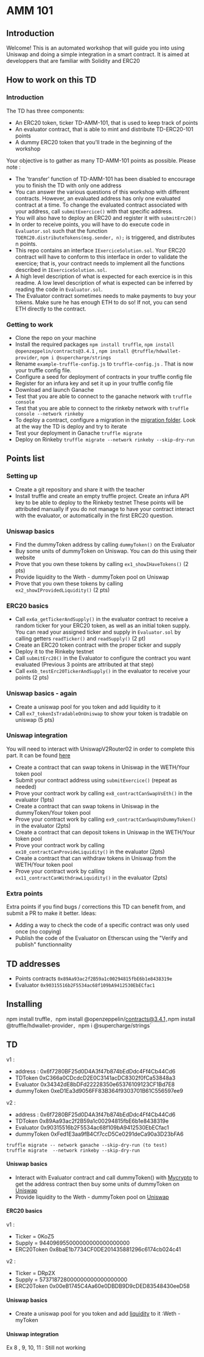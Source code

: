 # AMM 101

## Introduction
Welcome! This is an automated workshop that will guide you into using Uniswap and doing a simple integration in a smart contract.
It is aimed at developpers that are familiar with Solidity and ERC20 

## How to work on this TD
### Introduction
The TD has three components:
- An ERC20 token, ticker TD-AMM-101, that is used to keep track of points 
- An evaluator contract, that is able to mint and distribute TD-ERC20-101 points
- A dummy ERC20 token that you'll trade in the beginning of the workshop

Your objective is to gather as many TD-AMM-101 points as possible. Please note :
- The 'transfer' function of TD-AMM-101 has been disabled to encourage you to finish the TD with only one address
- You can answer the various questions of this workshop with different contracts. However, an evaluated address has only one evaluated contract at a time. To change the evaluated contract associated with your address, call `submitExercice()`  with that specific address.
- You will also have to deploy an ERC20 and register it with `submitErc20()`  
- In order to receive points, you will have to do execute code in `Evaluator.sol` such that the function `TDERC20.distributeTokens(msg.sender, n);` is triggered, and distributes n points.
- This repo contains an interface `IExerciceSolution.sol`. Your ERC20 contract will have to conform to this interface in order to validate the exercice; that is, your contract needs to implement all the functions described in `IExerciceSolution.sol`. 
- A high level description of what is expected for each exercice is in this readme. A low level description of what is expected can be inferred by reading the code in `Evaluator.sol`.
- The Evaluator contract sometimes needs to make payments to buy your tokens. Make sure he has enough ETH to do so! If not, you can send ETH directly to the contract.

### Getting to work
- Clone the repo on your machine
- Install the required packages `npm install truffle`, `npm install @openzeppelin/contracts@3.4.1` , `npm install @truffle/hdwallet-provider`, `npm i @supercharge/strings`
- Rename `example-truffle-config.js` to `truffle-config.js` . That is now your truffle config file.
- Configure a seed for deployment of contracts in your truffle config file
- Register for an infura key and set it up in your truffle config file
- Download and launch Ganache
- Test that you are able to connect to the ganache network with `truffle console`
- Test that you are able to connect to the rinkeby network with `truffle console --network rinkeby`
- To deploy a contract, configure a migration in the [migration folder](migrations). Look at the way the TD is deploy and try to iterate
- Test your deployment in Ganache `truffle migrate`
- Deploy on Rinkeby `truffle migrate --network rinkeby --skip-dry-run`


## Points list
### Setting up
- Create a git repository and share it with the teacher
- Install truffle and create an empty truffle project. Create an infura API key to be able to deploy to the Rinkeby testnet
These points will be attributed manually if you do not manage to have your contract interact with the evaluator, or automatically in the first ERC20 question.

### Uniswap basics
- Find the dummyToken address by calling `dummyToken()` on the Evaluator
- Buy some units of dummyToken on Uniswap. You can do this using their website
- Prove that you own these tokens by calling `ex1_showIHaveTokens()` (2 pts)
- Provide liquidity to the Weth - dummyToken pool on Uniswap
- Prove that you own these tokens by calling `ex2_showIProvidedLiquidity()` (2 pts)

### ERC20 basics
- Call  `ex6a_getTickerAndSupply()` in the evaluator contract to receive a random ticker for your ERC20 token, as well as an initial token supply. You can read your assigned ticker and supply in `Evaluator.sol` by calling getters `readTicker()` and `readSupply()`  (2 pt)
- Create an ERC20 token contract with the proper ticker and supply 
- Deploy it to the Rinkeby testnet 
- Call `submitErc20()` in the Evaluator to configure the contract you want evaluated (Previous 3 points are attributed at that step)
- Call `ex6b_testErc20TickerAndSupply()` in the evaluator to receive your points (2 pts) 

### Uniswap basics - again
- Create a uniswap pool for you token and add liquidity to it
- Call `ex7_tokenIsTradableOnUniswap` to show your token is tradable on uniswap (5 pts)

### Uniswap integration
You will need to interact with UniswapV2Router02 in order to complete this part. It can be found [here](https://rinkeby.etherscan.io/address/0x7a250d5630b4cf539739df2c5dacb4c659f2488d#writeContract)
- Create a contract that can swap tokens in Uniswap in the WETH/Your token pool
- Submit your contract address using `submitExercice()` (repeat as needed)
- Prove your contract work by calling `ex8_contractCanSwapVsEth()` in the evaluator (1pts)
- Create a contract that can swap tokens in Uniswap in the dummyToken/Your token pool
- Prove your contract work by calling `ex9_contractCanSwapVsDummyToken()` in the evaluator (2pts)
- Create a contract that can deposit tokens in Uniswap in the WETH/Your token pool
- Prove your contract work by calling `ex10_contractCanProvideLiquidity()` in the evaluator (2pts)
- Create a contract that can withdraw tokens in Uniswap from the WETH/Your token pool
- Prove your contract work by calling `ex11_contractCanWithdrawLiquidity()` in the evaluator (2pts)

### Extra points
Extra points if you find bugs / corrections this TD can benefit from, and submit a PR to make it better.  Ideas:
- Adding a way to check the code of a specific contract was only used once (no copying) 
- Publish the code of the Evaluator on Etherscan using the "Verify and publish" functionnality 

## TD addresses
- Points contracts `0x89Aa93ac2f2B59a1c00294815fbE6b1e8438319e`
- Evaluator `0x90315516b2F5534ac68f109bA9412530EbECfac1`

## Installing
npm install truffle`, `npm install @openzeppelin/contracts@3.4.1` , `npm install @truffle/hdwallet-provider`, `npm i @supercharge/strings`
## TD
v1 :

- address : 0x6f7280BF25d0D4A3f47b874bEdDdc4Ff4Cb44Cd6 
- TDToken 0xC366a0CDcdcD2E0C3141acDC8302f0fCa53848a3
- Evaluator 0x34342dE8bDFd22228350e65376109123CF1Bd7E8
- dummyToken 0xeD1Ea3d9056FF83B364f9303701B61C556597ee9

v2 :

- address : 0x6f7280BF25d0D4A3f47b874bEdDdc4Ff4Cb44Cd6 
- TDToken 0x89Aa93ac2f2B59a1c00294815fbE6b1e8438319e
- Evaluator 0x90315516b2F5534ac68f109bA9412530EbECfac1
- dummyToken 0xFed1E3aa9fB4Cf7ccD5Ce0291deCa90a3D23bFA6

```
truffle migrate -- network ganache --skip-dry-run (to test)
truffle migrate  --network rinkeby --skip-dry-run
```
#### Uniswap basics
- Interact with Evaluator contract and call dummyToken()  with [Mycrypto](https://app.mycrypto.com) to get the address contract then buy some units of dummyToken on [Uniswap](https://app.uniswap.org/#/swap)
- Provide liquidity to the Weth - dummyToken pool on [Uniswap](https://app.uniswap.org/#/add/v2/ETH/0xeD1Ea3d9056FF83B364f9303701B61C556597ee9)
#### ERC20 basics

v1 :

- Ticker = 0KoZ5
- Supply = 944096955000000000000000000
- ERC20Token 0x8baE1b7734CF0DE201435881296c6174cb024c41

v2 :

- Ticker = DRp2X
- Supply = 573718728000000000000000000
- ERC20Token 0x00eB1745C4Aa60e0DBDB9D9cDED83548430eeD58

#### Uniswap basics

- Create a uniswap pool for you token and add [liquidity](https://app.uniswap.org/#/add/v2/ETH/0x8baE1b7734CF0DE201435881296c6174cb024c41) to it :Weth - myToken

#### Uniswap integration
Ex 8 , 9, 10, 11 : Still not working



